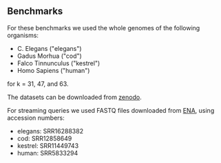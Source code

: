 Benchmarks
----------

For these benchmarks we used the whole genomes
of the following organisms:

- C. Elegans ("elegans")
- Gadus Morhua ("cod")
- Falco Tinnunculus ("kestrel")
- Homo Sapiens ("human")

for k = 31, 47, and 63.

The datasets can be downloaded from [zenodo](https://zenodo.org/record/7239205#.Y-K61OzMI-Q).

For streaming queries we used FASTQ files downloaded from [ENA](https://www.ebi.ac.uk/ena/browser/home), using accession numbers:

- elegans: SRR16288382 
- cod: SRR12858649
- kestrel: SRR11449743
- human: SRR5833294

